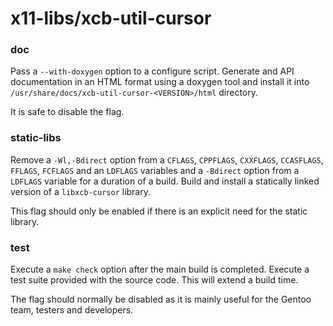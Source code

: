 # x11-libs/xcb-util-cursor

### doc
Pass a `--with-doxygen` option to a configure script. Generate and API documentation in an HTML format using a doxygen tool and install it into `/usr/share/docs/xcb-util-cursor-<VERSION>/html` directory.

It is safe to disable the flag.

### static-libs
Remove a `-Wl,-Bdirect` option from a `CFLAGS`, `CPPFLAGS`, `CXXFLAGS`, `CCASFLAGS`, `FFLAGS`, `FCFLAGS` and an `LDFLAGS` variables and a `-Bdirect` option from a `LDFLAGS` variable for a duration of a build. Build and install a statically linked version of a `libxcb-cursor` library.

This flag should only be enabled if there is an explicit need for the static library.

### test
Execute a `make check` option after the main build is completed. Execute a test suite provided with the source code. This will extend a build time.

The flag should normally be disabled as it is mainly useful for the Gentoo team, testers and developers.
